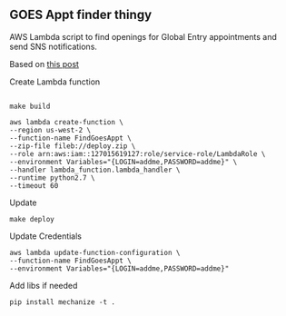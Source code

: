 ## GOES Appt finder thingy

AWS Lambda script to find openings for Global Entry appointments and send SNS notifications.

Based on [this post](https://www.reddit.com/r/churning/comments/3mqmjw/nonchurning_rant_global_entry_interviews_at_sfo/cvhdodc/)

Create Lambda function
```

make build

aws lambda create-function \
--region us-west-2 \
--function-name FindGoesAppt \
--zip-file fileb://deploy.zip \
--role arn:aws:iam::127015619127:role/service-role/LambdaRole \
--environment Variables="{LOGIN=addme,PASSWORD=addme}" \
--handler lambda_function.lambda_handler \
--runtime python2.7 \
--timeout 60
```


Update

`make deploy`

Update Credentials

```
aws lambda update-function-configuration \
--function-name FindGoesAppt \
--environment Variables="{LOGIN=addme,PASSWORD=addme}"
```


Add libs if needed
```
pip install mechanize -t .
```